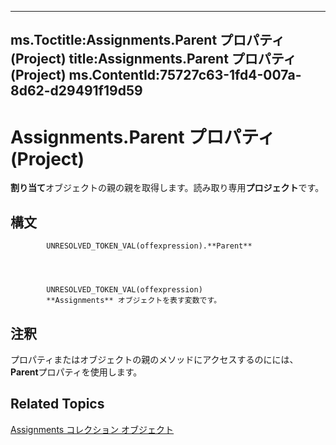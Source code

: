 

---
ms.Toctitle:Assignments.Parent プロパティ (Project)
title:Assignments.Parent プロパティ (Project)
ms.ContentId:75727c63-1fd4-007a-8d62-d29491f19d59
---
# Assignments.Parent プロパティ (Project)




**割り当て**オブジェクトの親の親を取得します。読み取り専用**プロジェクト**です。

## 構文

            UNRESOLVED_TOKEN_VAL(offexpression).**Parent**




            UNRESOLVED_TOKEN_VAL(offexpression)
            **Assignments** オブジェクトを表す変数です。



## 注釈
プロパティまたはオブジェクトの親のメソッドにアクセスするのにには、 **Parent**プロパティを使用します。



## Related Topics

[Assignments コレクション オブジェクト](83661095-030c-0488-5763-320b6de6f381.md)




